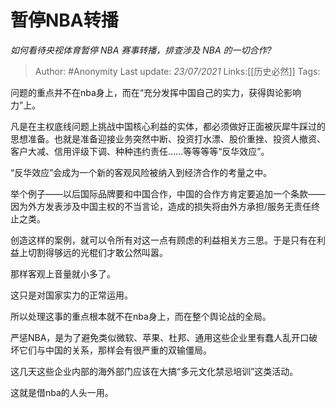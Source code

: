 # 暂停NBA转播
*如何看待央视体育暂停 NBA 赛事转播，排查涉及 NBA 的一切合作?*

> Author: #Anonymity
> Last update: *23/07/2021* 
> Links:[[历史必然]]
> Tags:   

 
问题的重点并不在nba身上，而在“充分发挥中国自己的实力，获得舆论影响力”上。

凡是在主权底线问题上挑战中国核心利益的实体，都必须做好正面被灰犀牛踩过的思想准备。也就是准备迎接业务突然中断、投资打水漂、股价重挫、投资人撤资、客户大减、信用评级下调、种种违约责任……等等等等“反华效应”。

“反华效应”会成为一个新的客观风险被纳入到经济合作的考量之中。

举个例子——以后国际品牌要和中国合作，中国的合作方肯定要追加一个条款——因为外方发表涉及中国主权的不当言论，造成的损失将由外方承担/服务无责任终止之类。

创造这样的案例，就可以令所有对这一点有顾虑的利益相关方三思。于是只有在利益上切割得够远的光棍们才敢公然叫嚣。

那样客观上音量就小多了。

这只是对国家实力的正常运用。

所以处理这事的重点根本就不在nba身上，而在整个舆论战的全局。

严惩NBA，是为了避免类似微软、苹果、杜邦、通用这些企业里有蠢人乱开口破坏它们与中国的关系，那样会有很严重的双输僵局。

这几天这些企业内部的海外部门应该在大搞“多元文化禁忌培训”这类活动。

这就是借nba的人头一用。



